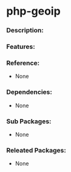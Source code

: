 # php-geoip

### Description:

### Features:

### Reference:
* None

### Dependencies:
* None

### Sub Packages:
* None

### Releated Packages:
* None
